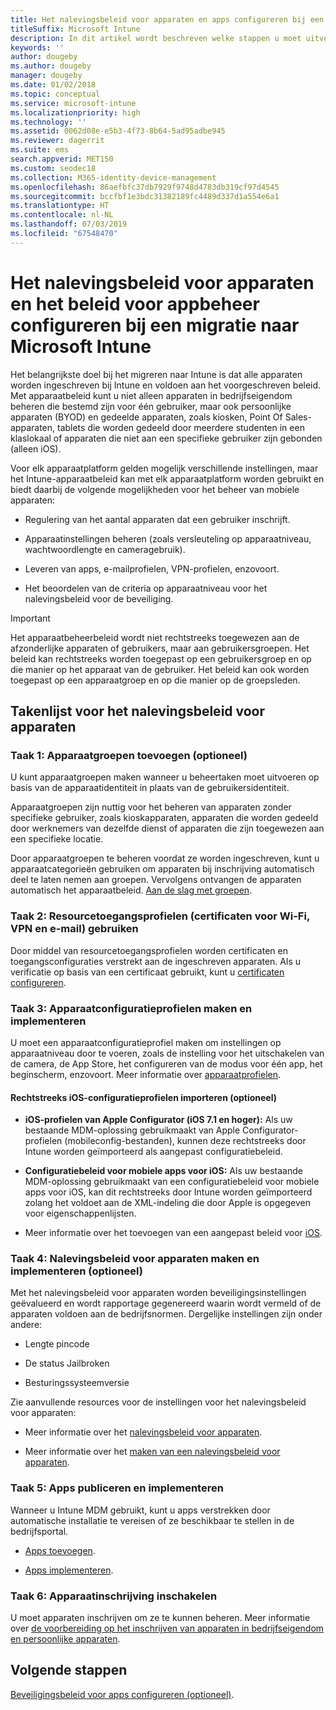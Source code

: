```yaml
---
title: Het nalevingsbeleid voor apparaten en apps configureren bij een Intune-migratie
titleSuffix: Microsoft Intune
description: In dit artikel wordt beschreven welke stappen u moet uitvoeren om het nalevingsbeleid voor apparaten en het beleid voor appbeheer te configureren bij een Microsoft Intune-migratie.
keywords: ''
author: dougeby
ms.author: dougeby
manager: dougeby
ms.date: 01/02/2018
ms.topic: conceptual
ms.service: microsoft-intune
ms.localizationpriority: high
ms.technology: ''
ms.assetid: 0062d08e-e5b3-4f73-8b64-5ad95adbe945
ms.reviewer: dagerrit
ms.suite: ems
search.appverid: MET150
ms.custom: seodec18
ms.collection: M365-identity-device-management
ms.openlocfilehash: 86aefbfc37db7929f9748d4783db319cf97d4545
ms.sourcegitcommit: bccfbf1e3bdc31382189fc4489d337d1a554e6a1
ms.translationtype: HT
ms.contentlocale: nl-NL
ms.lasthandoff: 07/03/2019
ms.locfileid: "67548470"
---
```

# <a name="configure-device-compliance-and-app-management-policies-when-migrating-to-microsoft-intune"></a>Het nalevingsbeleid voor apparaten en het beleid voor appbeheer configureren bij een migratie naar Microsoft Intune

Het belangrijkste doel bij het migreren naar Intune is dat alle apparaten worden ingeschreven bij Intune en voldoen aan het voorgeschreven beleid. Met apparaatbeleid kunt u niet alleen apparaten in bedrijfseigendom beheren die bestemd zijn voor één gebruiker, maar ook persoonlijke apparaten (BYOD) en gedeelde apparaten, zoals kiosken, Point Of Sales-apparaten, tablets die worden gedeeld door meerdere studenten in een klaslokaal of apparaten die niet aan een specifieke gebruiker zijn gebonden (alleen iOS).

Voor elk apparaatplatform gelden mogelijk verschillende instellingen, maar het Intune-apparaatbeleid kan met elk apparaatplatform worden gebruikt en biedt daarbij de volgende mogelijkheden voor het beheer van mobiele apparaten:

- Regulering van het aantal apparaten dat een gebruiker inschrijft.

- Apparaatinstellingen beheren (zoals versleuteling op apparaatniveau, wachtwoordlengte en cameragebruik).

- Leveren van apps, e-mailprofielen, VPN-profielen, enzovoort.

- Het beoordelen van de criteria op apparaatniveau voor het nalevingsbeleid voor de beveiliging.

> [!IMPORTANT]
> Het apparaatbeheerbeleid wordt niet rechtstreeks toegewezen aan de afzonderlijke apparaten of gebruikers, maar aan gebruikersgroepen. Het beleid kan rechtstreeks worden toegepast op een gebruikersgroep en op die manier op het apparaat van de gebruiker. Het beleid kan ook worden toegepast op een apparaatgroep en op die manier op de groepsleden.

## <a name="task-list-for-device-compliance-policies"></a>Takenlijst voor het nalevingsbeleid voor apparaten

### <a name="task-1-add-device-groups-optional"></a>Taak 1: Apparaatgroepen toevoegen (optioneel)

U kunt apparaatgroepen maken wanneer u beheertaken moet uitvoeren op basis van de apparaatidentiteit in plaats van de gebruikersidentiteit.

Apparaatgroepen zijn nuttig voor het beheren van apparaten zonder specifieke gebruiker, zoals kioskapparaten, apparaten die worden gedeeld door werknemers van dezelfde dienst of apparaten die zijn toegewezen aan een specifieke locatie.

Door apparaatgroepen te beheren voordat ze worden ingeschreven, kunt u apparaatcategorieën gebruiken om apparaten bij inschrijving automatisch deel te laten nemen aan groepen. Vervolgens ontvangen de apparaten automatisch het apparaatbeleid. [Aan de slag met groepen](groups-get-started.md).

### <a name="task-2-use-resource-access-profiles-wi-fi-vpn-and-email-certificates"></a>Taak 2: Resourcetoegangsprofielen (certificaten voor Wi-Fi, VPN en e-mail) gebruiken

Door middel van resourcetoegangsprofielen worden certificaten en toegangsconfiguraties verstrekt aan de ingeschreven apparaten. Als u verificatie op basis van een certificaat gebruikt, kunt u [certificaten configureren](certificates-configure.md).

### <a name="task-3-create-and-deploy-device-configuration-profiles"></a>Taak 3: Apparaatconfiguratieprofielen maken en implementeren

U moet een apparaatconfiguratieprofiel maken om instellingen op apparaatniveau door te voeren, zoals de instelling voor het uitschakelen van de camera, de App Store, het configureren van de modus voor één app, het beginscherm, enzovoort. Meer informatie over [apparaatprofielen](device-profiles.md).

#### <a name="directly-import-ios-configuration-profiles-optional"></a>Rechtstreeks iOS-configuratieprofielen importeren (optioneel)

- **iOS-profielen van Apple Configurator (iOS 7.1 en hoger):** Als uw bestaande MDM-oplossing gebruikmaakt van Apple Configurator-profielen (mobileconfig-bestanden), kunnen deze rechtstreeks door Intune worden geïmporteerd als aangepast configuratiebeleid.

- **Configuratiebeleid voor mobiele apps voor iOS:** Als uw bestaande MDM-oplossing gebruikmaakt van een configuratiebeleid voor mobiele apps voor iOS, kan dit rechtstreeks door Intune worden geïmporteerd zolang het voldoet aan de XML-indeling die door Apple is opgegeven voor eigenschappenlijsten.

- Meer informatie over het toevoegen van een aangepast beleid voor [iOS](custom-settings-ios.md).

### <a name="task-4-create-and-deploy-device-compliance-policies-optional"></a>Taak 4: Nalevingsbeleid voor apparaten maken en implementeren (optioneel)

Met het nalevingsbeleid voor apparaten worden beveiligingsinstellingen geëvalueerd en wordt rapportage gegenereerd waarin wordt vermeld of de apparaten voldoen aan de bedrijfsnormen. Dergelijke instellingen zijn onder andere:

- Lengte pincode

- De status Jailbroken

- Besturingssysteemversie

Zie aanvullende resources voor de instellingen voor het nalevingsbeleid voor apparaten:

- Meer informatie over het [nalevingsbeleid voor apparaten](device-compliance.md).

- Meer informatie over het [maken van een nalevingsbeleid voor apparaten](device-compliance-get-started.md).

### <a name="task-5-publish-and-deploy-apps"></a>Taak 5: Apps publiceren en implementeren

Wanneer u Intune MDM gebruikt, kunt u apps verstrekken door automatische installatie te vereisen of ze beschikbaar te stellen in de bedrijfsportal.

- [Apps toevoegen](apps-add.md).

- [Apps implementeren](apps-deploy.md).

### <a name="task-6-enable-device-enrollment"></a>Taak 6: Apparaatinschrijving inschakelen

U moet apparaten inschrijven om ze te kunnen beheren. Meer informatie over [de voorbereiding op het inschrijven van apparaten in bedrijfseigendom en persoonlijke apparaten](device-enrollment.md).

## <a name="next-steps"></a>Volgende stappen

[Beveiligingsbeleid voor apps configureren (optioneel)](migration-guide-app-protection-policies.md).
